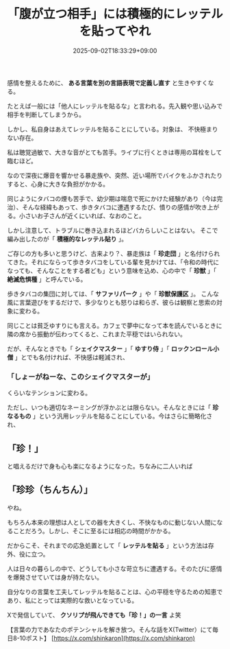 ﻿---
title: "「腹が立つ相手」には積極的にレッテルを貼ってやれ"
date: 2025-09-02T18:33:29+09:00
draft: false
---

感情を整えるために、 **ある言葉を別の言語表現で定義し直す** と生きやすくなる。

たとえば一般には「他人にレッテルを貼るな」と言われる。先入観や思い込みで相手を判断してしまうから。

しかし、私自身はあえてレッテルを貼ることにしている。対象は、 不快極まりない存在。

私は聴覚過敏で、大きな音がとても苦手。ライブに行くときは専用の耳栓をして臨むほど。

なので深夜に爆音を響かせる暴走族や、突然、近い場所でバイクをふかされたりすると、心身に大きな負担がかかる。

同じようにタバコの煙も苦手で、幼少期は喘息で死にかけた経験があり（今は完治）、そんな経緯もあって、歩きタバコに遭遇するたび、憤りの感情が吹き上がる。小さいお子さんが近くにいれば、なおのこと。

しかし注意して、トラブルに巻き込まれるほどバカらしいことはない。 そこで編み出したのが「 **積極的なレッテル貼り** 」。

ご存じの方も多いと思うけど、古来より？、暴走族は「 **珍走団** 」と名付けられてきた。それにならって歩きタバコをしている輩を見かけては、「令和の時代になっても、そんなことをする者ども」という意味を込め、心の中で「 **珍獣** 」「 **絶滅危惧種** 」と呼んでいる。

歩きタバコの集団に対しては、「 **サファリパーク** 」や「 **珍獣保護区** 」。 こんな風に言葉遊びをするだけで、多少なりとも怒りは和らぎ、彼らは観察と思索の対象に変わる。

同じことは貧乏ゆすりにも言える。カフェで夢中になって本を読んでいるときに隣の席から振動が伝わってくると、これまた平穏ではいられない。

だが、そんなときでも「 **シェイクマスター** 」「 **ゆすり侍** 」「 **ロックンロール小僧** 」とでも名付ければ、不快感は軽減され、



### 「しょーがねーな、このシェイクマスターが」

くらいなテンションに変わる。

ただし、いつも適切なネーミングが浮かぶとは限らない。そんなときには「 **珍なるもの** 」という汎用レッテルを貼ることにしている。今はさらに簡略化され、



## 「珍！」



と唱えるだけで身も心も楽になるようになった。ちなみに二人いれば



## 「珍珍（ちんちん）」



やね。

もちろん本来の理想は人としての器を大きくし、不快なものに動じない人間になることだろう。しかし、そこに至るには相応の時間がかかる。

だからこそ、それまでの応急処置として「 **レッテルを貼る** 」という方法は存外、役に立つ。

人は日々の暮らしの中で、どうしても小さな苛立ちに遭遇する。そのたびに感情を爆発させていては身が持たない。

自分なりの言葉を工夫してレッテルを貼ることは、心の平穏を守るための知恵であり、私にとっては実際的な救いとなっている。

Xで発信していて、 **クソリプが飛んできても「珍！」の一言** よ笑

【言葉の力であなたのポテンシャルを解き放つ。そんな話をX(Twitter）にて毎日8-10ポスト】
[https://x.com/shinkaron](https://x.com/shinkaron)